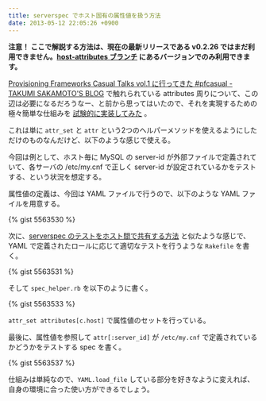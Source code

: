 ```yaml
---
title: serverspec でホスト固有の属性値を扱う方法
date: 2013-05-12 22:05:26 +0900
---
```


**注意！ ここで解説する方法は、現在の最新リリースである v0.2.26 ではまだ利用できません。[host-attributes ブランチ](https://github.com/mizzy/serverspec/tree/host-attributes) にあるバージョンでのみ利用できます。**

[Provisioning Frameworks Casual Talks vol.1 に行ってきた #pfcasual - TAKUMI SAKAMOTO'S BLOG](http://blog.takus.me/2013/05/12/provisioning-frameworks-casual-talks-001/) で触れられている attributes 周りについて、この辺は必要になるだろうなー、と前から思ってはいたので、それを実現するための極々簡単な仕組みを [試験的に実装してみた](https://github.com/mizzy/serverspec/pull/98) 。

これは単に ``attr_set`` と ``attr`` という2つのヘルパーメソッドを使えるようにしただけのものなんだけど、以下のような感じで使える。

今回は例として、ホスト毎に MySQL の server-id が外部ファイルで定義されていて、各サーバの /etc/my.cnf で正しく server-id が設定されているかをテストする、という状況を想定する。

属性値の定義は、今回は YAML ファイルで行うので、以下のような YAML ファイルを用意する。

{% gist 5563530 %}

次に、[serverspec のテストをホスト間で共有する方法](/blog/2013/05/12/1/) と似たような感じで、YAML で定義されたロールに応じて適切なテストを行うような ``Rakefile`` を書く。

{% gist 5563531 %}

そして ``spec_helper.rb`` を以下のように書く。

{% gist 5563533 %}

``attr_set attributes[c.host]`` で属性値のセットを行っている。

最後に、属性値を参照して ``attr[:server_id]`` が ``/etc/my.cnf`` で定義されているかどうかをテストする spec を書く。

{% gist 5563537 %}

仕組みは単純なので、``YAML.load_file`` している部分を好きなように変えれば、自身の環境に合った使い方ができるでしょう。


